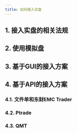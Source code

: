 ```yaml
---
title: 如何接入实盘
---
```

## 1. 接入实盘的相关法规
## 2. 使用模拟盘
## 3. 基于GUI的接入方案
## 4. 基于API的接入方案
### 4.1. 文件单和东财EMC Trader
### 4.2. Ptrade
### 4.3. QMT

